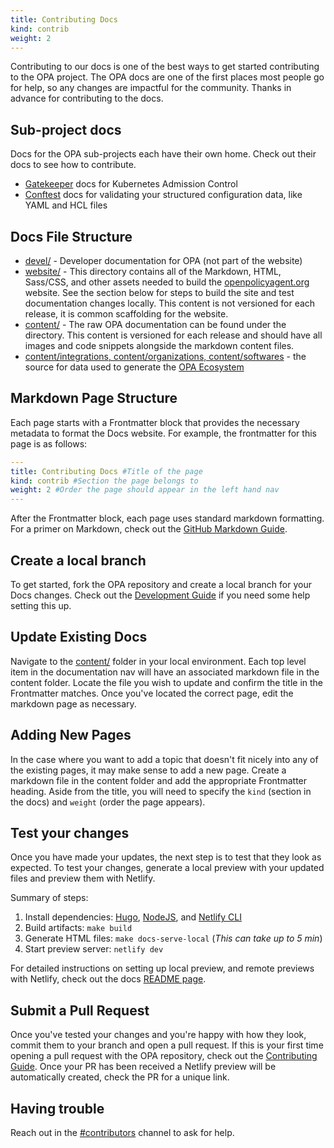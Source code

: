 ```yaml
---
title: Contributing Docs
kind: contrib
weight: 2
---
```


Contributing to our docs is one of the best ways to get started contributing to the OPA project. The OPA docs are one of the first places most people go for help, so any changes are impactful for the community. Thanks in advance for contributing to the docs.

## Sub-project docs

Docs for the OPA sub-projects each have their own home. Check out their docs to see how to contribute.

* [Gatekeeper](https://open-policy-agent.github.io/gatekeeper/website/docs/) docs for Kubernetes Admission Control
* [Conftest](https://www.conftest.dev/) docs for validating your structured configuration data, like YAML and HCL files 


## Docs File Structure 

- [devel/](https://github.com/open-policy-agent/opa/blob/main/docs/devel) - Developer documentation for OPA (not part of the website)
- [website/](https://github.com/open-policy-agent/opa/blob/main/docs/website) - This directory contains all of the Markdown, HTML, Sass/CSS, and other assets needed to build the [openpolicyagent.org](https://openpolicyagent.org) website. See the section below for steps to build the site and test documentation changes locally. This content is not versioned for each release, it is common scaffolding for the website.
- [content/](https://github.com/open-policy-agent/opa/blob/main/docs/content) - The raw OPA documentation can be found under the directory. This content is versioned for each release and should have all images and code snippets alongside the markdown content files.
- [content/integrations, content/organizations, content/softwares](https://github.com/open-policy-agent/opa/blob/main/docs/content) - the source for data used to generate the [OPA Ecosystem](https://www.openpolicyagent.org/docs/latest/ecosystem/)

## Markdown Page Structure

Each page starts with a Frontmatter block that provides the necessary metadata to format the Docs website. For example, the frontmatter for this page is as follows:

```YAML
---
title: Contributing Docs #Title of the page
kind: contrib #Section the page belongs to
weight: 2 #Order the page should appear in the left hand nav
---
```

After the Frontmatter block, each page uses standard markdown formatting. For a primer on Markdown, check out the [GitHub Markdown Guide](https://docs.github.com/en/github/writing-on-github/getting-started-with-writing-and-formatting-on-github/basic-writing-and-formatting-syntax). 

## Create a local branch

To get started, fork the OPA repository and create a local branch for your Docs changes. Check out the [Development Guide](../contrib-development/#fork-clone-create-a-branch) if you need some help setting this up. 

## Update Existing Docs

Navigate to the [content/](https://github.com/open-policy-agent/opa/blob/main/docs/content) folder in your local environment. Each top level item in the documentation nav will have an associated markdown file in the content folder. Locate the file you wish to update and confirm the title in the Frontmatter matches. Once you've located the correct page, edit the markdown page as necessary. 

## Adding New Pages

In the case where you want to add a topic that doesn't fit nicely into any of the existing pages, it may make sense to add a new page. Create a markdown file in the content folder and add the appropriate Frontmatter heading. Aside from the title, you will need to specify the `kind` (section in the docs) and `weight` (order the page appears). 

## Test your changes

Once you have made your updates, the next step is to test that they look as expected. To test your changes, generate a local preview with your updated files and preview them with Netlify.

Summary of steps:
1. Install dependencies: [Hugo](https://github.com/open-policy-agent/opa/tree/main/docs#installing-hugo), [NodeJS](https://nodejs.org), and [Netlify CLI](https://www.netlify.com/products/dev/)
1. Build artifacts: `make build`
1. Generate HTML files: `make docs-serve-local` (*This can take up to 5 min*)
1. Start preview server: `netlify dev`

For detailed instructions on setting up local preview, and remote previews with Netlify, check out the docs [README page](https://github.com/open-policy-agent/opa/blob/main/docs/README.md#how-to-edit-and-test).

## Submit a Pull Request

Once you've tested your changes and you're happy with how they look, commit them to your branch and open a pull request. If this is your first time opening a pull request with the OPA repository, check out the [Contributing Guide](../contributing). Once your PR has been received a Netlify preview will be automatically created, check the PR for a unique link.

## Having trouble

Reach out in the [#contributors](https://openpolicyagent.slack.com/archives/C02L1TLPN59) channel to ask for help. 